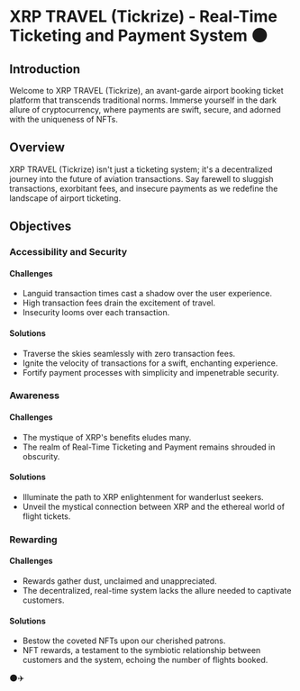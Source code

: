 # XRP TRAVEL (Tickrize) - Real-Time Ticketing and Payment System 🌑

## Introduction

Welcome to XRP TRAVEL (Tickrize), an avant-garde airport booking ticket platform that transcends traditional norms. Immerse yourself in the dark allure of cryptocurrency, where payments are swift, secure, and adorned with the uniqueness of NFTs.

## Overview

XRP TRAVEL (Tickrize) isn't just a ticketing system; it's a decentralized journey into the future of aviation transactions. Say farewell to sluggish transactions, exorbitant fees, and insecure payments as we redefine the landscape of airport ticketing.

## Objectives

### Accessibility and Security

#### Challenges
- Languid transaction times cast a shadow over the user experience.
- High transaction fees drain the excitement of travel.
- Insecurity looms over each transaction.

#### Solutions
- Traverse the skies seamlessly with zero transaction fees.
- Ignite the velocity of transactions for a swift, enchanting experience.
- Fortify payment processes with simplicity and impenetrable security.

### Awareness

#### Challenges
- The mystique of XRP's benefits eludes many.
- The realm of Real-Time Ticketing and Payment remains shrouded in obscurity.

#### Solutions
- Illuminate the path to XRP enlightenment for wanderlust seekers.
- Unveil the mystical connection between XRP and the ethereal world of flight tickets.

### Rewarding

#### Challenges
- Rewards gather dust, unclaimed and unappreciated.
- The decentralized, real-time system lacks the allure needed to captivate customers.

#### Solutions
- Bestow the coveted NFTs upon our cherished patrons.
- NFT rewards, a testament to the symbiotic relationship between customers and the system, echoing the number of flights booked.

🌑✈️
